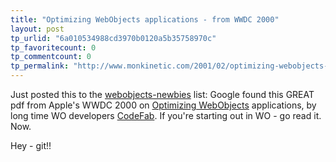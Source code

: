 ```yaml
---
title: "Optimizing WebObjects applications - from WWDC 2000"
layout: post
tp_urlid: "6a010534988cd3970b0120a5b35758970c"
tp_favoritecount: 0
tp_commentcount: 0
tp_permalink: "http://www.monkinetic.com/2001/02/optimizing-webobjects-applications---from-wwdc-2000.html"
---
```

Just posted this to the <a href="">webobjects-newbies</a> list: Google found this GREAT pdf from Apple&#39;s WWDC 2000 on <a href="http://www.codefab.com/wwdc2000/PDF-410_WebObjectsOptimization.pdf">Optimizing WebObjects</a> applications, by long time WO developers <a href="http://www.codefab.com">CodeFab</a>. If you&#39;re starting out in WO - go read it. Now.

Hey - git!!
